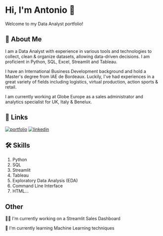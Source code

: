 
# Hi, I'm Antonio 👋

Welcome to my Data Analyst portfolio! 
## 🚀 About Me
I am a Data Analyst with experience in various tools and technologies to collect, clean & organize datasets, allowing data-driven decisions. I am proficient in Python, SQL, Excel, Streamlit and Tableau. 


I have an International Business Development background and hold a Master's degree from IAE de Bordeaux. Luckily, I've had experiences in a great variety of fields including logistics, virtual production, action sports & retail. 

I am currently working at Globe Europe as a sales administrator and analytics specialist for  UK, Italy & Benelux. 




 

## 🔗 Links
[![portfolio](https://img.shields.io/badge/my_portfolio-000?style=for-the-badge&logo=ko-fi&logoColor=white)](https://katherineoelsner.com/)
[![linkedin](https://img.shields.io/badge/linkedin-0A66C2?style=for-the-badge&logo=linkedin&logoColor=white)](https://www.linkedin.com/in/antonio-lacayo)



## 🛠 Skills
1. Python
2. SQL
3. Streamlit
4. Tableau
5. Exploratory Data Analysis (EDA)
6. Command Line Interface
7. HTML...
    
## Other 
👩‍💻 I'm currently working on a Streamlit Sales Dashboard

🧠 I'm currently learning Machine Learning techniques



